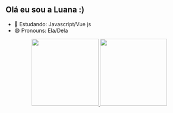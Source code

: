 ## Olá eu sou a Luana :)

- 🌱 Estudando: Javascript/Vue js
- 😄 Pronouns: Ela/Dela

<div align="center">
  <a href="https://github.com/luanadepaulla">
  <img height="180em" src="https://github-readme-stats.vercel.app/api?username=luanadepaulla&show_icons=true&theme=dark&include_all_commits=true&count_private=true"/>
  <img height="180em" src="https://github-readme-stats.vercel.app/api/top-langs/?username=luanadepaulla&layout=compact&langs_count=7&theme=dark"/>
</div>
